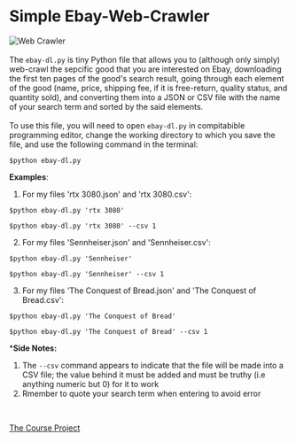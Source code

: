 # Simple Ebay-Web-Crawler
![Web Crawler](https://www.simplilearn.com/ice9/free_resources_article_thumb/what_is_Web_Crawler.jpg)
<br />
<br />
The `ebay-dl.py` is tiny Python file that allows you to (although only simply) web-crawl the sepcific good that you are interested on Ebay, downloading the first ten pages of the good's search result, going through each element of the good (name, price, shipping fee, if it is free-return, quality status, and quantity sold), and converting them into a JSON or CSV file with the name of your search term and sorted by the said elements.
<br />
<br />
To use this file, you will need to open `ebay-dl.py` in compitabible programming editor, change the working directory to which you save the file, and use the following command in the terminal:
<br />
```
$python ebay-dl.py 
```
**Examples**:

1. For my files 'rtx 3080.json' and 'rtx 3080.csv':
```
$python ebay-dl.py 'rtx 3080'
```
```
$python ebay-dl.py 'rtx 3080' --csv 1
```
2. For my files 'Sennheiser.json' and 'Sennheiser.csv':
```
$python ebay-dl.py 'Sennheiser'
```
```
$python ebay-dl.py 'Sennheiser' --csv 1
```
3. For my files 'The Conquest of Bread.json' and 'The Conquest of Bread.csv':
```
$python ebay-dl.py 'The Conquest of Bread'
```
```
$python ebay-dl.py 'The Conquest of Bread' --csv 1
```

***Side Notes:**
1. The `--csv` command appears to indicate that the file will be made into a CSV file; the value behind it must be added and must be truthy (i.e anything numeric but 0) for it to work
2. Rmember to quote your search term when entering to avoid error
<br />

[The Course Project](https://github.com/mikeizbicki/cmc-csci040/blob/2021fall/hw_03/README.md)
